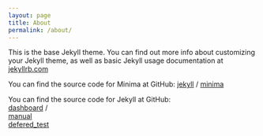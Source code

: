 ```yaml
---
layout: page
title: About
permalink: /about/
---
```


This is the base Jekyll theme. You can find out more info about customizing your Jekyll theme, as well as basic Jekyll usage documentation at [jekyllrb.com](https://jekyllrb.com/)

You can find the source code for Minima at GitHub:
[jekyll][jekyll-organization] /
[minima](https://github.com/jekyll/minima)

You can find the source code for Jekyll at GitHub:  
[dashboard](https://app.adjust.com/u5tv191?deeplink=tpp%3A%2F%2Fapp%3Fitem%3D1) /  
[manual](https://vqmu.adj.st/?adjust_t=vc5giuc&item=3)  
[defered_test](https://app.adjust.com/lba04p5?deeplink=tpp%3A%2F%2Fapp%3Fitem%3D3)

[jekyll-organization]: https://github.com/jekyll
